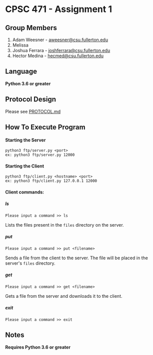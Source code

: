 # CPSC 471 - Assignment 1
## Group Members
1. Adam Weesner - aweesner@csu.fullerton.edu
2. Melissa
3. Joshua Ferrara - joshferrara@csu.fullerton.edu
4. Hector Medina - hecmed@csu.fullerton.edu

## Language

**Python 3.6 or greater**

## Protocol Design

Please see [PROTOCOL.md](./PROTOCOL.md)

## How To Execute Program

#### Starting the Server

```
python3 ftp/server.py <port>
ex: python3 ftp/server.py 12000
```

#### Starting the Client

```
python3 ftp/client.py <hostname> <port>
ex: python3 ftp/client.py 127.0.0.1 12000
```

#### Client commands:

##### ls

```
Please input a command >> ls
```

Lists the files present in the `files` directory on the server.

##### put

```
Please input a command >> put <filename>
```

Sends a file from the client to the server. The file will be placed in the server's `files` directory.

##### get

```
Please input a command >> get <filename>
```

Gets a file from the server and downloads it to the client.

##### exit

```
Please input a command >> exit
```

## Notes

**Requires Python 3.6 or greater**
